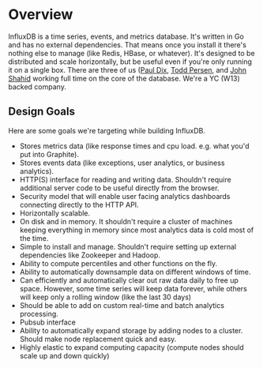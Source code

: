 # Overview

InfluxDB is a time series, events, and metrics database.
It's written in Go and has no external dependencies.
That means once you install it there's nothing else to manage (like Redis, HBase, or whatever).
It's designed to be distributed and scale horizontally, but be useful even if you're only running it on a single box.
There are three of us ([Paul Dix](https://twitter.com/pauldix), [Todd Persen](https://github.com/toddboom), and [John Shahid](https://github.com/jvshahid) working full time on the core of the database.
We're a YC (W13) backed company.

## Design Goals

Here are some goals we're targeting while building InfluxDB.

* Stores metrics data (like response times and cpu load.
e.g.
what you'd put into Graphite).
* Stores events data (like exceptions, user analytics, or business analytics).
* HTTP(S) interface for reading and writing data.
Shouldn't require additional server code to be useful directly from the browser.
* Security model that will enable user facing analytics dashboards connecting directly to the HTTP API.
* Horizontally scalable.
* On disk and in memory.
It shouldn't require a cluster of machines keeping everything in memory since most analytics data is cold most of the time.
* Simple to install and manage.
Shouldn't require setting up external dependencies like Zookeeper and Hadoop.
* Ability to compute percentiles and other functions on the fly.
* Ability to automatically downsample data on different windows of time.
* Can efficiently and automatically clear out raw data daily to free up space.
However, some time series will keep data forever, while others will keep only a rolling window (like the last 30 days)
* Should be able to add on custom real-time and batch analytics processing.
* Pubsub interface
* Ability to automatically expand storage by adding nodes to a cluster.
Should make node replacement quick and easy.
* Highly elastic to expand computing capacity (compute nodes should scale up and down quickly)
